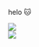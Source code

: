 helo :cat:

<a href="https://github.com/anuraghazra/github-readme-stats">
  <img align="center" src="https://github-readme-stats.vercel.app/api?username=glhr&count_private=true&show_icons=true&theme=omni&hide=prs" />
</a>
<br/>
<a href="https://github.com/anuraghazra/github-readme-stats">
  <img align="center" src="https://github-readme-stats.vercel.app/api/top-langs/?username=glhr&langs_count=8&hide=cmake,m,html&layout=compact&theme=omni" />
</a>
